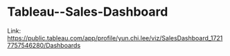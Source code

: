 # Tableau--Sales-Dashboard
Link: https://public.tableau.com/app/profile/yun.chi.lee/viz/SalesDashboard_17217757546280/Dashboards
